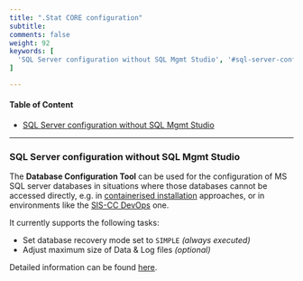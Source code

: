 ```yaml
---
title: ".Stat CORE configuration"
subtitle: 
comments: false
weight: 92
keywords: [
  'SQL Server configuration without SQL Mgmt Studio', '#sql-server-configuration-without-sql-mgmt-studio',
]

---
```

#### Table of Content
- [SQL Server configuration without SQL Mgmt Studio](#sql-server-configuration-without-sql-mgmt-studio)

---

### SQL Server configuration without SQL Mgmt Studio
The **Database Configuration Tool** can be used for the configuration of MS SQL server databases in situations where those databases cannot be accessed directly, e.g. in [containerised installation](https://sis-cc.gitlab.io/dotstatsuite-documentation/install-docker/) approaches, or in environments like the [SIS-CC DevOps](https://sis-cc.gitlab.io/dotstatsuite-documentation/getting-started/devops/) one.

It currently supports the following tasks:
* Set database recovery mode set to `SIMPLE` *(always executed)*
* Adjust maximum size of Data & Log files *(optional)*

Detailed information can be found [here](https://gitlab.com/sis-cc/.stat-suite/dotstatsuite-core-data-access/-/tree/master/DotStat.Devops.Db.Config).
